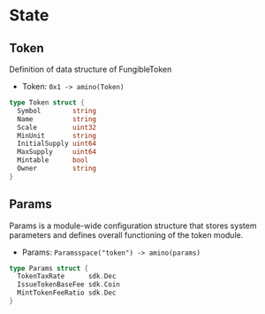 <!--
order: 1
-->

# State

## Token

Definition of data structure of FungibleToken

- Token: `0x1 -> amino(Token)`

```go
type Token struct {
  Symbol        string
  Name          string
  Scale         uint32
  MinUnit       string
  InitialSupply uint64
  MaxSupply     uint64
  Mintable      bool
  Owner         string
}
```

## Params

Params is a module-wide configuration structure that stores system
parameters and defines overall functioning of the token module.

- Params: `Paramsspace("token") -> amino(params)`

```go
type Params struct {
  TokenTaxRate      sdk.Dec
  IssueTokenBaseFee sdk.Coin
  MintTokenFeeRatio sdk.Dec
}
```

